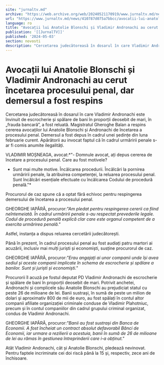 ```yaml
---
site: "jurnaltv.md"
archive: "https://web.archive.org/web/20240521170919/www.jurnaltv.md/news/410787d075a7bbcc/avocatii-lui-anatolie-blonschi-si-vladimir-andronachi-au-cerut-incetarea-procesului-penal-dar-demersul-a-fost-respins.html"
url: "https://www.jurnaltv.md/news/410787d075a7bbcc/avocatii-lui-anatolie-blonschi-si-vladimir-andronachi-au-cerut-incetarea-procesului-penal-dar-demersul-a-fost-respins.html"
language: ro
title: "Avocații lui Anatolie Blonschi și Vladimir Andronachi au cerut încetarea procesului penal, dar demersul a fost respins"
publication: '[[JurnalTV]]'
published: '2024-05-03'
section: novosti
description: "Cercetarea judecătoreasă în dosarul în care Vladimir Andronachi este învinuit de escrocherie și spălare de bani în proporții deosebit de mari, în „frauda bancară”, a fost reluată. Magistratul Gheroghe Balan a respins cererea avocaților lui Anatolie Blonschi și Andronachi de încetarea a procesului penal. Demersul a fost depus în cadrul unei ședințe din luna februarie curent. Apărătorii au invocat faptul că în cadrul urmăririi penale s-ar fi comis anumite ilegalități."
---
```


# Avocații lui Anatolie Blonschi și Vladimir Andronachi au cerut încetarea procesului penal, dar demersul a fost respins

Cercetarea judecătoreasă în dosarul în care Vladimir Andronachi este învinuit de escrocherie și spălare de bani în proporții deosebit de mari, în „frauda bancară”, a fost reluată. Magistratul Gheroghe Balan a respins cererea avocaților lui Anatolie Blonschi și Andronachi de încetarea a procesului penal. Demersul a fost depus în cadrul unei ședințe din luna februarie curent. Apărătorii au invocat faptul că în cadrul urmăririi penale s-ar fi comis anumite ilegalități.

VLADIMIR MOȘNEAGA, avocat:*"- Domnule avocat, ați depus cererea de încetare a procesului penal. Care au fost motivele?
- Sunt mai multe motive. Încălcarea procedurii. Încălcări la pornirea urmăririi penale, la atribuirea competenței, la reluarea procesului penal. Sunt încălcări esențiale efectuate cu încălcarea Codului de procedură penală."*

Procurorul de caz spune că a optat fără echivoc pentru respingerea demersului de încetarea a procesului penal.

GHEORGHE IAPĂRĂ, procuror:*"Am pledat pentru respingerea cererii ca fiind neîntemeiată. În cadrul urmăririi penale s-au respectat prevederile legale. Codul de procedură penală explică clar care este organul competent de a exercita urmărirea penală."*

Astfel, instanța a dispus reluarea cercetării judecătorești.

Până în prezent, în cadrul procesului penal au fost audiați patru martori ai acuzării, inclusiv mai mulți juriști și economiști, susține procurorul de caz.

GHEORGHE IAPĂRĂ, procuror:*"Erau angajați ai unor companii unde își avea sediul și aceste companii implicate în schema de escrocherie și spălare a banilor. Sunt și juriști și economiști."*

Procurorii îl acuză pe fostul deputat PD Vladimir Andronachi de escrocherie și spălare de bani în proporții deosebit de mari. Potrivit anchetei, Andronachi și complicele său Anatolie Blonschi au prejudiciat statul cu peste 26 de milioane de lei. Banii sustrași, în sumă de peste un milion de dolari şi aproximativ 800 de mii de euro, au fost spălați în contul altor companii afiliate organizației criminale conduse de Vladimir Plahotniuc, precum și în contul companiilor din cadrul grupului criminal organizat, condus de Vladimir Andronachi.

GHEORGHE IAPĂRĂ, procuror:*"Banii au fost sustrași din Banca de Economii. A fost încheiat un contract absolut defavorabil Bănci de Economii, iar urmare a rezilierii a acestuia, banii în sumă de 26 de milioane de lei au rămas în gestiunea întreprinderii care i-a obținut."*

Atât Vladimir Andonachi, cât și Anatolie Blonschi, pledează nevinovat. Pentru faptele incriminate cei doi riscă până la 15 și, respectiv, zece ani de închisoare.